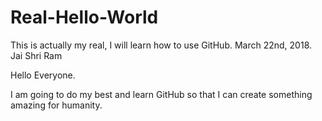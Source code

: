 # Real-Hello-World
This is actually my real, I will learn how to use GitHub. March 22nd, 2018. Jai Shri Ram


Hello Everyone.

I am going to do my best and learn GitHub so that I can create something amazing for humanity. 
